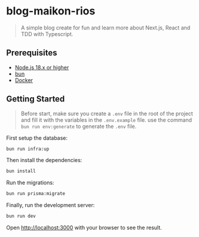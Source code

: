# blog-maikon-rios
> A simple blog create for fun and learn more about Next.js, React and TDD with Typescript.

## Prerequisites

- [Node.js 18.x or higher](https://nodejs.org/en/)
- [bun](https://bun.sh/)
- [Docker](https://www.docker.com/)



## Getting Started

> Before start, make sure you create a `.env` file in the root of the project and fill it with the variables in the `.env.example` file.
> use the command `bun run env:generate` to generate the `.env` file.

First setup the database:

```bash
bun run infra:up
```

Then install the dependencies:

```bash
bun install
```

Run the migrations:

```bash
bun run prisma:migrate
```

Finally, run the development server:

```bash
bun run dev
```

Open [http://localhost:3000](http://localhost:3000) with your browser to see the result.
